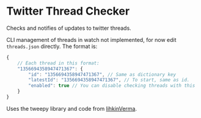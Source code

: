 # Twitter Thread Checker

Checks and notifies of updates to twitter threads.

CLI management of threads in watch not implemented, for now edit `threads.json` directly. The format is:

```js
{
    // Each thread in this format:
    "1356694358947471367": {
        "id": "1356694358947471367", // Same as dictionary key
        "latestId": "1356694358947471367", // To start, same as id.
        "enabled": true // You can disable checking threads with this
    }
}
```

Uses the tweepy library and code from [lihkinVerma](https://github.com/lihkinVerma/Twitter-thread-mining).
